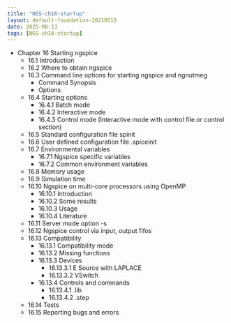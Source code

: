 ```yaml
---
title: "NGS-ch16-startup"
layout: default-foundation-20210515
date: 2025-08-13
tags: [NGS-ch16-startup]
---
```


- Chapter 16 Starting ngspice
  - 16.1 Introduction
  - 16.2 Where to obtain ngspice
  - 16.3 Command line options for starting ngspice and ngnutmeg
    - Command Synopsis
    - Options
  - 16.4 Starting options
    - 16.4.1 Batch mode
    - 16.4.2 Interactive mode
    - 16.4.3 Control mode (Interactive mode with control file or control section)
  - 16.5 Standard configuration file spinit
  - 16.6 User defined configuration file .spiceinit
  - 16.7 Environmental variables
    - 16.7.1 Ngspice specific variables
    - 16.7.2 Common environment variables
  - 16.8 Memory usage
  - 16.9 Simulation time
  - 16.10 Ngspice on multi-core processors using OpenMP
    - 16.10.1 Introduction
    - 16.10.2 Some results
    - 16.10.3 Usage
    - 16.10.4 Literature
  - 16.11 Server mode option -s
  - 16.12 Ngspice control via input, output fifos
  - 16.13 Compatibility
    - 16.13.1 Compatibility mode
    - 16.13.2 Missing functions
    - 16.13.3 Devices
      - 16.13.3.1 E Source with LAPLACE
      - 16.13.3.2 VSwitch
    - 16.13.4 Controls and commands
      - 16.13.4.1 .lib
      - 16.13.4.2 .step
  - 16.14 Tests
  - 16.15 Reporting bugs and errors
